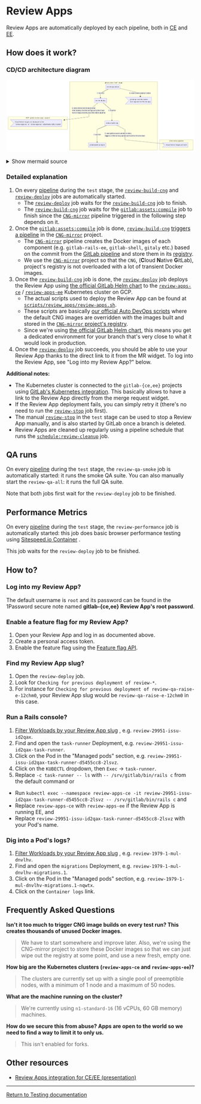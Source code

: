 # Review Apps

Review Apps are automatically deployed by each pipeline, both in
[CE](https://gitlab.com/gitlab-org/gitlab-ce/merge_requests/22010) and
[EE](https://gitlab.com/gitlab-org/gitlab-ee/merge_requests/6665).

## How does it work?

### CD/CD architecture diagram

![Review Apps CI/CD architecture](img/review_apps_cicd_architecture.png)

<details>
<summary>Show mermaid source</summary>
<pre>
graph TD
    B1 -.->|2. once gitlab:assets:compile is done,<br />triggers a CNG-mirror pipeline and wait for it to be done| A2
    C1 -.->|2. once review-build-cng is done,<br />Helm deploys the Review App using the Cloud<br/>Native images built by the CNG-mirror pipeline| A3

subgraph gitlab-ce/ee `test` stage
    A1[gitlab:assets:compile]
    B1[review-build-cng] -->|1. wait for| A1
    C1[review-deploy] -->|1. wait for| B1
    D1[review-qa-smoke] -->|1. wait for| C1
    D1[review-qa-smoke] -.->|2. once review-deploy is done| E1>gitlab-qa runs the smoke<br/>suite against the Review App]
    end

subgraph CNG-mirror pipeline
    A2>Cloud Native images are built];
    end

subgraph GCP `gitlab-review-apps` project
    A3>"Cloud Native images are deployed to the<br />`review-apps-ce` or `review-apps-ee` Kubernetes (GKE) cluster"];
    end
</pre>
</details>

### Detailed explanation

1. On every [pipeline][gitlab-pipeline] during the `test` stage, the
  [`review-build-cng`][review-build-cng] and
  [`review-deploy`][review-deploy] jobs are automatically started.
    - The [`review-deploy`][review-deploy] job waits for the
      [`review-build-cng`][review-build-cng] job to finish.
    - The [`review-build-cng`][review-build-cng] job waits for the
      [`gitlab:assets:compile`][gitlab:assets:compile] job to finish since the
      [`CNG-mirror`][cng-mirror] pipeline triggered in the following step depends on it.
1. Once the [`gitlab:assets:compile`][gitlab:assets:compile] job is done,
  [`review-build-cng`][review-build-cng] [triggers a pipeline][cng-pipeline]
  in the [`CNG-mirror`][cng-mirror] project.
    - The [`CNG-mirror`][cng-pipeline] pipeline creates the Docker images of
      each component (e.g. `gitlab-rails-ee`, `gitlab-shell`, `gitaly` etc.)
      based on the commit from the [GitLab pipeline][gitlab-pipeline] and store
      them in its [registry][cng-mirror-registry].
    - We use the [`CNG-mirror`][cng-mirror] project so that the `CNG`, (**C**loud
      **N**ative **G**itLab), project's registry is not overloaded with a
      lot of transient Docker images.
1. Once the [`review-build-cng`][review-build-cng] job is done, the
  [`review-deploy`][review-deploy] job deploys the Review App using
  [the official GitLab Helm chart][helm-chart] to the
  [`review-apps-ce`][review-apps-ce] / [`review-apps-ee`][review-apps-ee]
  Kubernetes cluster on GCP.
    - The actual scripts used to deploy the Review App can be found at
      [`scripts/review_apps/review-apps.sh`][review-apps.sh].
    - These scripts are basically
      [our official Auto DevOps scripts][Auto-DevOps.gitlab-ci.yml] where the
      default CNG images are overridden with the images built and stored in the
      [`CNG-mirror` project's registry][cng-mirror-registry].
    - Since we're using [the official GitLab Helm chart][helm-chart], this means
      you get a dedicated environment for your branch that's very close to what
      it would look in production.
1. Once the [`review-deploy`][review-deploy] job succeeds, you should be able to
  use your Review App thanks to the direct link to it from the MR widget. To log
  into the Review App, see "Log into my Review App?" below.

**Additional notes:**

- The Kubernetes cluster is connected to the `gitlab-{ce,ee}` projects using
  [GitLab's Kubernetes integration][gitlab-k8s-integration]. This basically
  allows to have a link to the Review App directly from the merge request
  widget.
- If the Review App deployment fails, you can simply retry it (there's no need
  to run the [`review-stop`][gitlab-ci-yml] job first).
- The manual [`review-stop`][gitlab-ci-yml] in the `test` stage can be used to
  stop a Review App manually, and is also started by GitLab once a branch is
  deleted.
- Review Apps are cleaned up regularly using a pipeline schedule that runs
  the [`schedule:review-cleanup`][gitlab-ci-yml] job.

## QA runs

On every [pipeline][gitlab-pipeline] during the `test` stage, the
`review-qa-smoke` job is automatically started: it runs the smoke QA suite.
You can also manually start the `review-qa-all`: it runs the full QA suite.

Note that both jobs first wait for the `review-deploy` job to be finished.

## Performance Metrics

On every [pipeline][gitlab-pipeline] during the `test` stage, the
`review-performance` job is automatically started: this job does basic
browser performance testing using [Sitespeed.io Container](https://docs.gitlab.com/ee/user/project/merge_requests/browser_performance_testing.html) .

This job waits for the `review-deploy` job to be finished.

## How to?

### Log into my Review App?

The default username is `root` and its password can be found in the 1Password
secure note named **gitlab-{ce,ee} Review App's root password**.

### Enable a feature flag for my Review App?

1. Open your Review App and log in as documented above.
1. Create a personal access token.
1. Enable the feature flag using the [Feature flag API](../../api/features.md).

### Find my Review App slug?

1. Open the `review-deploy` job.
1. Look for `Checking for previous deployment of review-*`.
1. For instance for `Checking for previous deployment of review-qa-raise-e-12chm0`,
  your Review App slug would be `review-qa-raise-e-12chm0` in this case.

### Run a Rails console?

1. [Filter Workloads by your Review App slug](https://console.cloud.google.com/kubernetes/workload?project=gitlab-review-apps)
  , e.g. `review-29951-issu-id2qax`.
1. Find and open the `task-runner` Deployment, e.g. `review-29951-issu-id2qax-task-runner`.
1. Click on the Pod in the "Managed pods" section, e.g. `review-29951-issu-id2qax-task-runner-d5455cc8-2lsvz`.
1. Click on the `KUBECTL` dropdown, then `Exec` -> `task-runner`.
1. Replace `-c task-runner -- ls` with `-- /srv/gitlab/bin/rails c` from the
  default command or
  - Run `kubectl exec --namespace review-apps-ce -it review-29951-issu-id2qax-task-runner-d5455cc8-2lsvz -- /srv/gitlab/bin/rails c`
    and
  - Replace `review-apps-ce` with `review-apps-ee` if the Review App
    is running EE, and
  - Replace `review-29951-issu-id2qax-task-runner-d5455cc8-2lsvz`
    with your Pod's name.

### Dig into a Pod's logs?

1. [Filter Workloads by your Review App slug](https://console.cloud.google.com/kubernetes/workload?project=gitlab-review-apps)
  , e.g. `review-1979-1-mul-dnvlhv`.
1. Find and open the `migrations` Deployment, e.g.
  `review-1979-1-mul-dnvlhv-migrations.1`.
1. Click on the Pod in the "Managed pods" section, e.g.
  `review-1979-1-mul-dnvlhv-migrations.1-nqwtx`.
1. Click on the `Container logs` link.

## Frequently Asked Questions

**Isn't it too much to trigger CNG image builds on every test run? This creates
thousands of unused Docker images.**

  > We have to start somewhere and improve later. Also, we're using the
  CNG-mirror project to store these Docker images so that we can just wipe out
  the registry at some point, and use a new fresh, empty one.

**How big are the Kubernetes clusters (`review-apps-ce` and `review-apps-ee`)?**

  > The clusters are currently set up with a single pool of preemptible nodes,
  with a minimum of 1 node and a maximum of 50 nodes.

**What are the machine running on the cluster?**

  > We're currently using `n1-standard-16` (16 vCPUs, 60 GB memory) machines.

**How do we secure this from abuse? Apps are open to the world so we need to
find a way to limit it to only us.**

  > This isn't enabled for forks.

## Other resources

* [Review Apps integration for CE/EE (presentation)](https://docs.google.com/presentation/d/1QPLr6FO4LduROU8pQIPkX1yfGvD13GEJIBOenqoKxR8/edit?usp=sharing)

[charts-1068]: https://gitlab.com/charts/gitlab/issues/1068
[gitlab-pipeline]: https://gitlab.com/gitlab-org/gitlab-ce/pipelines/44362587
[gitlab:assets:compile]: https://gitlab.com/gitlab-org/gitlab-ce/-/jobs/149511610
[review-build-cng]: https://gitlab.com/gitlab-org/gitlab-ce/-/jobs/149511623
[review-deploy]: https://gitlab.com/gitlab-org/gitlab-ce/-/jobs/149511624
[cng-mirror]: https://gitlab.com/gitlab-org/build/CNG-mirror
[cng-pipeline]: https://gitlab.com/gitlab-org/build/CNG-mirror/pipelines/44364657
[cng-mirror-registry]: https://gitlab.com/gitlab-org/build/CNG-mirror/container_registry
[helm-chart]: https://gitlab.com/charts/gitlab/
[review-apps-ce]: https://console.cloud.google.com/kubernetes/clusters/details/us-central1-a/review-apps-ce?project=gitlab-review-apps
[review-apps-ee]: https://console.cloud.google.com/kubernetes/clusters/details/us-central1-b/review-apps-ee?project=gitlab-review-apps
[review-apps.sh]: https://gitlab.com/gitlab-org/gitlab-ee/blob/master/scripts/review_apps/review-apps.sh
[automated_cleanup.rb]: https://gitlab.com/gitlab-org/gitlab-ee/blob/master/scripts/review_apps/automated_cleanup.rb
[Auto-DevOps.gitlab-ci.yml]: https://gitlab.com/gitlab-org/gitlab-ce/blob/master/lib/gitlab/ci/templates/Auto-DevOps.gitlab-ci.yml
[gitlab-ci-yml]: https://gitlab.com/gitlab-org/gitlab-ce/blob/master/.gitlab-ci.yml
[gitlab-k8s-integration]: https://docs.gitlab.com/ee/user/project/clusters/index.html
[password-bug]: https://gitlab.com/gitlab-org/gitlab-ce/issues/53621

---

[Return to Testing documentation](index.md)
